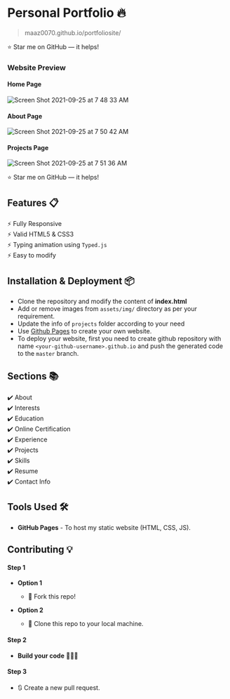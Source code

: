 # Personal Portfolio 🔥
> maaz0070.github.io/portfoliosite/

:star: Star me on GitHub — it helps!

### Website Preview
#### Home Page
![Screen Shot 2021-09-25 at 7 48 33 AM](https://user-images.githubusercontent.com/67044481/134775617-845808ef-3cc1-46ae-bb10-7e89e634422f.png)


#### About Page
![Screen Shot 2021-09-25 at 7 50 42 AM](https://user-images.githubusercontent.com/67044481/134775637-82a7ef22-a152-4189-9f64-aa9c25d63e2d.png)


#### Projects Page
![Screen Shot 2021-09-25 at 7 51 36 AM](https://user-images.githubusercontent.com/67044481/134775673-23438a21-fd87-455a-91de-3c95473fe7ae.png)
  


:star: Star me on GitHub — it helps!

## Features 📋
⚡️ Fully Responsive\
⚡️ Valid HTML5 & CSS3\
⚡️ Typing animation using `Typed.js`\
⚡️ Easy to modify

## Installation & Deployment 📦
- Clone the repository and modify the content of <b>index.html</b> 
- Add or remove images from `assets/img/` directory as per your requirement.
- Update the info of `projects` folder according to your need
- Use [Github Pages](https://create-react-app.dev/docs/deployment/#github-pages) to create your own website.
- To deploy your website, first you need to create github repository with name `<your-github-username>.github.io` and push the generated code to the `master` branch.

## Sections 📚
✔️ About\
✔️ Interests\
✔️ Education\
✔️ Online Certification\
✔️ Experience\
✔️ Projects \
✔️ Skills \
✔️ Resume\
✔️ Contact Info



## Tools Used 🛠️
* <b>GitHub Pages</b> - To host my static website (HTML, CSS, JS).

## Contributing 💡
#### Step 1

- **Option 1**
    - 🍴 Fork this repo!

- **Option 2**
    - 👯 Clone this repo to your local machine.


#### Step 2

- **Build your code** 🔨🔨🔨

#### Step 3

- 🔃 Create a new pull request.
